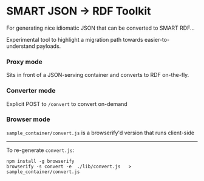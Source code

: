 # SMART JSON -> RDF Toolkit
For generating nice idiomatic JSON that can be converted to SMART RDF...

Experimental tool to highlight a migration path towards easier-to-understand payloads.

### Proxy mode
Sits in front of a JSON-serving container and converts to RDF on-the-fly.

### Converter mode
Explicit POST to `/convert` to convert on-demand

### Browser mode
`sample_container/convert.js` is a browserify'd version that runs client-side

---
To re-generate `convert.js`:

```
npm install -g browserify
browserify -s convert -e  ./lib/convert.js   > sample_container/convert.js
```

